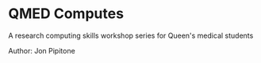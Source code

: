 # QMED Computes
A research computing skills workshop series for Queen's medical students

Author: Jon Pipitone 
